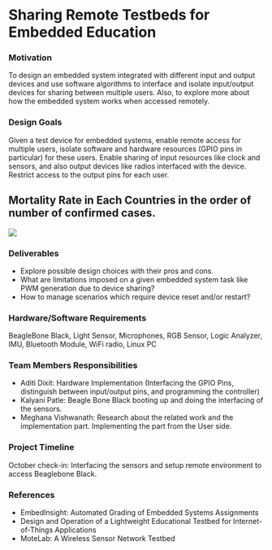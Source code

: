 # Sharing Remote Testbeds for Embedded Education

### Motivation
To design an embedded system integrated with different input and output devices and use software algorithms to interface and isolate input/output devices for sharing between multiple users. Also, to explore more about how the embedded system works when accessed remotely.

### Design Goals
Given a test device for embedded systems, enable remote access for multiple users, isolate software and hardware resources (GPIO pins in particular) for these users. Enable sharing of input resources like clock and sensors, and also output devices like radios interfaced with the device. Restrict access to the output pins for each user.

## Mortality Rate in Each Countries in the order of number of confirmed cases.
![](Results/2_Mortality_rate.png)

### Deliverables
- Explore possible design choices with their pros and cons.
- What are limitations imposed on a given embedded system task like PWM generation due to device sharing?
- How to manage scenarios which require device reset and/or restart?

### Hardware/Software Requirements
BeagleBone Black, Light Sensor, Microphones, RGB Sensor, Logic Analyzer, IMU, Bluetooth Module, WiFi radio, Linux PC

### Team Members Responsibilities
- Aditi Dixit: Hardware Implementation (Interfacing the GPIO Pins, distinguish between input/output pins, and programming the controller)
- Kalyani Patle: Beagle Bone Black booting up and doing the interfacing of the sensors.
- Meghana Vishwanath: Research about the related work and the implementation part. Implementing the part from the User side. 

### Project Timeline
October check-in: Interfacing the sensors and setup remote environment to access Beaglebone Black.

### References
- EmbedInsight: Automated Grading of Embedded Systems Assignments
- Design and Operation of a Lightweight Educational Testbed for Internet-of-Things Applications
- MoteLab: A Wireless Sensor Network Testbed
